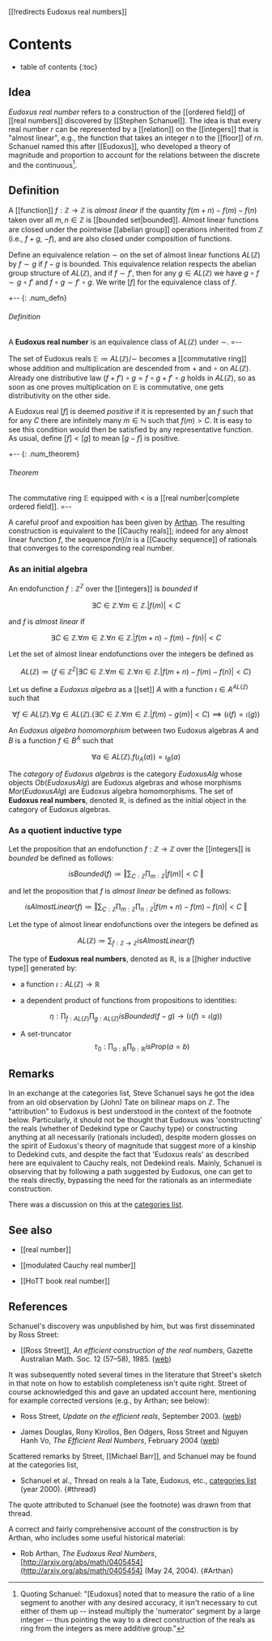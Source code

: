 [[!redirects Eudoxus real numbers]]

# Contents # 
* table of contents 
{:toc} 

## Idea 

*Eudoxus real number* refers to a construction of the [[ordered field]] of [[real numbers]] discovered by [[Stephen Schanuel]]. The idea is that every real number $r$ can be represented by a [[relation]] on the [[integers]] that is "almost linear", e.g., the function that takes an integer $n$ to the [[floor]] of $r n$. Schanuel named this after [[Eudoxus]], who developed a theory of magnitude and proportion to account for the relations between the discrete and the continuous[^1]. 

[^1]: Quoting Schanuel: "[Eudoxus] noted that to measure
the ratio of a line segment to another with any desired accuracy, it isn't
necessary to cut either of them up -- instead multiply the 'numerator'
segment by a large integer -- thus pointing the way to a direct construction
of the reals as ring from the integers as mere additive group." 

## Definition 

A [[function]] $f: \mathbb{Z} \to \mathbb{Z}$ is *almost linear* if the quantity $f(m+n) - f(m) - f(n)$ taken over all $m, n \in \mathbb{Z}$ is [[bounded set|bounded]]. Almost linear functions are closed under the pointwise [[abelian group]] operations inherited from $\mathbb{Z}$ (i.e., $f + g$, $-f$), and are also closed under composition of functions. 

Define an equivalence relation $\sim$ on the set of almost linear functions $AL(\mathbb{Z})$ by $f \sim g$ if $f - g$ is bounded. This equivalence relation respects the abelian group structure of $AL(\mathbb{Z})$, and if $f \sim f'$, then for any $g \in AL(\mathbb{Z})$ we have $g \circ f \sim g \circ f'$ and $f \circ g \sim f' \circ g$. We write $[f]$ for the equivalence class of $f$. 

+-- {: .num_defn} 
###### Definition 
A **Eudoxus real number** is an equivalence class of $AL(\mathbb{Z})$ under $\sim$. 
=-- 

The set of Eudoxus reals $\mathbb{E} \coloneqq AL(\mathbb{Z})/\sim$ becomes a [[commutative ring]] whose addition and multiplication are descended from $+$ and $\circ$ on $AL(\mathbb{Z})$. Already one distributive law $(f + f') \circ g = f \circ g + f' \circ g$ holds in $AL(\mathbb{Z})$, so as soon as one proves multiplication on $\mathbb{E}$ is commutative, one gets distributivity on the other side. 

A Eudoxus real $[f]$ is deemed *positive* if it is represented by an $f$ such that for any $C$ there are infinitely many $m \in \mathbb{N}$ such that $f(m) \gt C$. It is easy to see this condition would then be satisfied by any representative function. As usual, define $[f] \lt [g]$ to mean $[g-f]$ is positive. 

+-- {: .num_theorem} 
###### Theorem 
The commutative ring $\mathbb{E}$ equipped with $\lt$ is a [[real number|complete ordered field]]. 
=-- 

A careful proof and exposition has been given by [Arthan](#Arthan). The resulting construction is equivalent to the [[Cauchy reals]]; indeed for any almost linear function $f$, the sequence $f(n)/n$ is a [[Cauchy sequence]] of rationals that converges to the corresponding real number.

### As an initial algebra

An endofunction $f:\mathbb{Z}^\mathbb{Z}$ over the [[integers]] is *bounded* if 

$$\exists C \in \mathbb{Z}. \forall m \in \mathbb{Z}. \vert f(m) \vert \lt C$$

and $f$ is *almost linear* if

$$\exists C \in \mathbb{Z}. \forall m \in \mathbb{Z}. \forall n \in \mathbb{Z}. \vert f(m + n) - f(m) - f(n) \vert \lt C$$

Let the set of almost linear endofunctions over the integers be defined as 

$$AL(\mathbb{Z}) \coloneqq \{f\in \mathbb{Z}^\mathbb{Z} \vert \exists C \in \mathbb{Z}. \forall m \in \mathbb{Z}. \forall n \in \mathbb{Z}. \vert f(m + n) - f(m) - f(n) \vert \lt C \}$$

Let us define a *Eudoxus algebra* as a [[set]] $A$ with a function $\iota \in A^{AL(\mathbb{Z})}$ such that 

$$\forall f \in AL(\mathbb{Z}). \forall g \in AL(\mathbb{Z}). (\exists C \in \mathbb{Z}. \forall m \in \mathbb{Z}. \vert f(m) - g(m) \vert \lt C) \implies (\iota(f) = \iota(g))$$

An *Eudoxus algebra homomorphism* between two Eudoxus algebras $A$ and $B$ is a function $f \in B^A$ such that 

$$\forall a \in AL(\mathbb{Z}). f(\iota_A(a)) = \iota_B(a)$$

The *category of Eudoxus algebras* is the category $EudoxusAlg$ whose objects $Ob(EudoxusAlg)$ are Eudoxus algebras and whose morphisms $Mor(EudoxusAlg)$ are Eudoxus algebra homomorphisms. The set of **Eudoxus real numbers**, denoted $\mathbb{R}$, is defined as the initial object in the category of Eudoxus algebras. 

### As a quotient inductive type

Let the proposition that an endofunction $f:\mathbb{Z} \to \mathbb{Z}$ over the [[integers]] is *bounded* be defined as follows:

$$isBounded(f) \coloneqq \left\Vert \sum_{C:\mathbb{Z}} \prod_{m:\mathbb{Z}} \vert f(m) \vert \lt C \ \right\Vert$$

and let the proposition that $f$ is *almost linear* be defined as follows: 

$$isAlmostLinear(f) \coloneqq \left\Vert \sum_{C:\mathbb{Z}} \prod_{m:\mathbb{Z}} \prod_{n:\mathbb{Z}} \vert f(m + n) - f(m) - f(n) \vert \lt C \ \right\Vert$$

Let the type of almost linear endofunctions over the integers be defined as

$$AL(\mathbb{Z}) \coloneqq \sum_{f:\mathbb{Z} \to \mathbb{Z}} isAlmostLinear(f)$$

The type of **Eudoxus real numbers**, denoted as $\mathbb{R}$, is a [[higher inductive type]] generated by:

* a function $\iota: AL(\mathbb{Z}) \to \mathbb{R}$

* a dependent product of functions from propositions to identities:

$$ \eta : \prod_{f:AL(\mathbb{Z})} \prod_{g:AL(\mathbb{Z})} isBounded(f - g) \to (\iota(f) = \iota(g))$$

 * A set-truncator 
$$\tau_0: \prod_{a:\mathbb{R}} \prod_{b:\mathbb{R}} isProp(a=b)$$
 

## Remarks 

In an exchange at the categories list, Steve Schanuel says he got the idea from an old observation by (John) Tate on bilinear maps on $\mathbb{Z}$. The "attribution" to Eudoxus is best understood in the context of the footnote below. Particularly, it should not be thought that Eudoxus was 'constructing' the reals (whether of Dedekind type or Cauchy type) or constructing anything at all necessarily (rationals included), despite modern glosses on the spirit of Eudoxus's theory of magnitude that suggest more of a kinship to Dedekind cuts, and despite the fact that 'Eudoxus reals' as described here are equivalent to Cauchy reals, not Dedekind reals. Mainly, Schanuel is observing that by following a path suggested by Eudoxus, one can get to the reals directly, bypassing the need for the rationals as an intermediate construction.  

There was a discussion on this at the [categories list](#thread). 

## See also

* [[real number]]

* [[modulated Cauchy real number]]

* [[HoTT book real number]]

## References 

Schanuel's discovery was unpublished by him, but was first disseminated by Ross Street: 

* [[Ross Street]], _An efficient construction of the real numbers_, Gazette Australian Math. Soc. 12 (57&#8211;58), 1985. ([web](https://andrescaicedo.files.wordpress.com/2014/09/ross-street-an-efficient-construction-of-real-numbers.pdf)) 

It was subsequently noted several times in the literature that Street's sketch in that note on how to establish completeness isn't quite right. Street of course acknowledged this and gave an updated account here, mentioning for example corrected versions (e.g., by Arthan; see below): 

* Ross Street, _Update on the efficient reals_, September 2003. ([web](http://maths.mq.edu.au/~street/reals.pdf))

* James Douglas, Rony Kirollos, Ben Odgers, Ross Street and Nguyen Hanh Vo, _The Efficient Real Numbers_, February 2004 ([web](http://science.mq.edu.au/~street/EffR.pdf))

Scattered remarks by Street, [[Michael Barr]], and Schanuel may be found at the categories list, 

* Schanuel et al., Thread on reals &#224; la Tate, Eudoxus, etc., [categories list](http://facultypages.ecc.edu/alsani/ct99-00%288-12%29/threads.html#00073) (year 2000). 
 {#thread} 

The quote attributed to Schanuel (see the footnote) was drawn from that thread. 

A correct and fairly comprehensive account of the construction is by Arthan, who includes some useful historical material: 

* Rob Arthan, _The Eudoxus Real Numbers_, [http://arxiv.org/abs/math/0405454](http://arxiv.org/abs/math/0405454) (May 24, 2004). 
 {#Arthan} 
